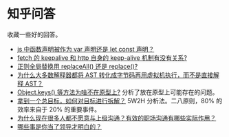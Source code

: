 # 知乎问答

收藏一些好的回答。

- [js 中函数声明被作为 var 声明还是 let const 声明？](https://www.zhihu.com/question/479537603/answer/2540391427)
- [fetch 的 keepalive 和 http 自身的 keep-alive 机制有没有关系?](https://www.zhihu.com/question/540397795/answer/2550485344)
- [正则全局替换用 replaceAll() 还是 replace()?](https://www.zhihu.com/question/540401691/answer/2566292841)
- [为什么大多数解释器都将 AST 转化成字节码再用虚拟机执行，而不是直接解释 AST？](https://www.zhihu.com/question/29126804/answer/43274994)
- [Object.keys() 等方法为啥不在原型上?](https://www.zhihu.com/question/544437076/answer/2585460855) 分析了放在原型上可能存在的问题。
- [拿到一个总目标，如何对目标进行拆解？](https://www.zhihu.com/question/24168281/answer/2627757475?utm_campaign=shareopn&utm_content=group2_Answer&utm_medium=social&utm_oi=741363194710220800&utm_psn=1551358324502863872&utm_source=wechat_session) 5W2H 分析法。二八原则，80% 的效率来自于 20% 的重要事件。
- [为什么现在很多人都不愿意与上级沟通？有效的职场沟通有哪些实际作用？](https://www.zhihu.com/question/513159654/answer/2324579696?utm_campaign=shareopn&utm_content=group3_Answer&utm_medium=social&utm_oi=741363194710220800&utm_psn=1551360488390508544&utm_source=wechat_session)
- [哪些事是你当了领导才明白的？](https://www.zhihu.com/question/68467783/answer/318241760?utm_campaign=shareopn&utm_content=group1_Answer&utm_medium=social&utm_oi=741363194710220800&utm_psn=1551360658368794624&utm_source=wechat_session)
